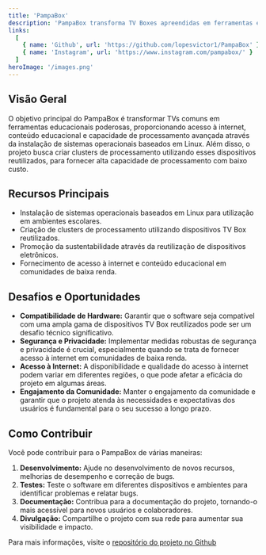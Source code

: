 ```yaml
---
title: 'PampaBox'
description: 'PampaBox transforma TV Boxes apreendidas em ferramentas educacionais via Linux, oferecendo acesso à internet e conteúdo educacional.'
links:
  [
    { name: 'Github', url: 'https://github.com/lopesvictor1/PampaBox' },
    { name: 'Instagram', url: 'https://www.instagram.com/pampabox/' }
  ]
heroImage: '/images.png'
---
```


## Visão Geral

O objetivo principal do PampaBox é transformar TVs comuns em ferramentas educacionais poderosas, proporcionando acesso à internet, conteúdo educacional e capacidade de processamento avançada através da instalação de sistemas operacionais baseados em Linux. Além disso, o projeto busca criar clusters de processamento utilizando esses dispositivos reutilizados, para fornecer alta capacidade de processamento com baixo custo.

## Recursos Principais

- Instalação de sistemas operacionais baseados em Linux para utilização em ambientes escolares.
- Criação de clusters de processamento utilizando dispositivos TV Box reutilizados.
- Promoção da sustentabilidade através da reutilização de dispositivos eletrônicos.
- Fornecimento de acesso à internet e conteúdo educacional em comunidades de baixa renda.

## Desafios e Oportunidades

- **Compatibilidade de Hardware:** Garantir que o software seja compatível com uma ampla gama de dispositivos TV Box reutilizados pode ser um desafio técnico significativo.
- **Segurança e Privacidade:** Implementar medidas robustas de segurança e privacidade é crucial, especialmente quando se trata de fornecer acesso à internet em comunidades de baixa renda.
- **Acesso à Internet:** A disponibilidade e qualidade do acesso à internet podem variar em diferentes regiões, o que pode afetar a eficácia do projeto em algumas áreas.
- **Engajamento da Comunidade:** Manter o engajamento da comunidade e garantir que o projeto atenda às necessidades e expectativas dos usuários é fundamental para o seu sucesso a longo prazo.

## Como Contribuir

Você pode contribuir para o PampaBox de várias maneiras:

1. **Desenvolvimento:** Ajude no desenvolvimento de novos recursos, melhorias de desempenho e correção de bugs.
2. **Testes:** Teste o software em diferentes dispositivos e ambientes para identificar problemas e relatar bugs.
3. **Documentação:** Contribua para a documentação do projeto, tornando-o mais acessível para novos usuários e colaboradores.
4. **Divulgação:** Compartilhe o projeto com sua rede para aumentar sua visibilidade e impacto.

Para mais informações, visite o [repositório do projeto no Github](https://github.com/lopesvictor1/PampaBox)
